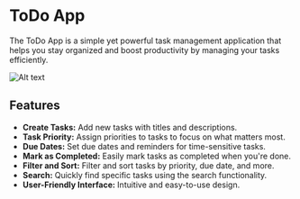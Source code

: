 # ToDo App

The ToDo App is a simple yet powerful task management application that helps you stay organized and boost productivity by managing your tasks efficiently.

![Alt text](image-1.png)

## Features

- **Create Tasks:** Add new tasks with titles and descriptions.
- **Task Priority:** Assign priorities to tasks to focus on what matters most.
- **Due Dates:** Set due dates and reminders for time-sensitive tasks.
- **Mark as Completed:** Easily mark tasks as completed when you're done.
- **Filter and Sort:** Filter and sort tasks by priority, due date, and more.
- **Search:** Quickly find specific tasks using the search functionality.
- **User-Friendly Interface:** Intuitive and easy-to-use design.